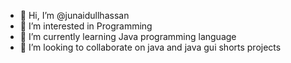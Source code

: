- 👋 Hi, I’m @junaidullhassan
- 👀 I’m interested in Programming
- 🌱 I’m currently learning Java programming language
- 💞️ I’m looking to collaborate on java and java gui shorts projects
<!---
junaidullhassan/junaidullhassan is a ✨ special ✨ repository because its `README.md` (this file) appears on your GitHub profile.
You can click the Preview link to take a look at your changes.
--->
